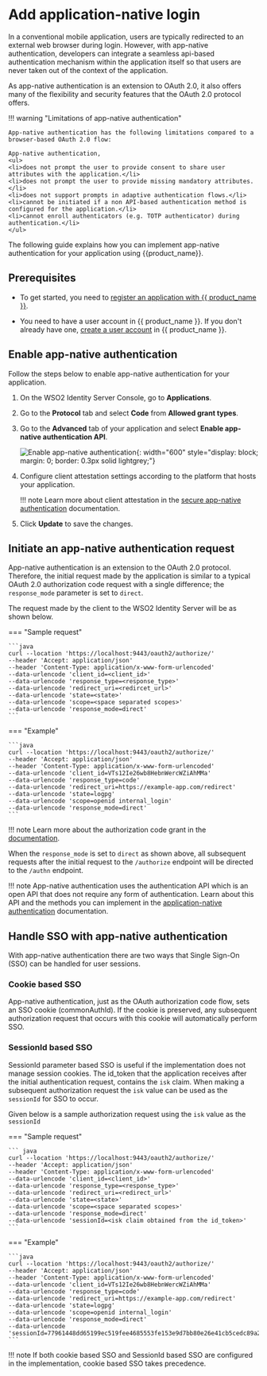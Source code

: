 # Add application-native login

In a conventional mobile application, users are typically redirected to an external web browser during login. However, with app-native authentication, developers can integrate a seamless api-based authentication mechanism within the application itself so that users are never taken out of the context of the application.

As app-native authentication is an extension to OAuth 2.0, it also offers many of the flexibility and security features that the OAuth 2.0 protocol offers.

!!! warning "Limitations of app-native authentication"

	App-native authentication has the following limitations compared to a browser-based OAuth 2.0 flow:

	App-native authentication,
	<ul>
	<li>does not prompt the user to provide consent to share user attributes with the application.</li>
	<li>does not prompt the user to provide missing mandatory attributes.</li>
	<li>does not support prompts in adaptive authentication flows.</li>
	<li>cannot be initiated if a non API-based authentication method is configured for the application.</li>
	<li>cannot enroll authenticators (e.g. TOTP authenticator) during authentication.</li>
	</ul>

The following guide explains how you can implement app-native authentication for your application using {{product_name}}.

## Prerequisites

- To get started, you need to [register an application with {{ product_name }}]({{base_path}}/guides/applications/).

- You need to have a user account in {{ product_name }}. If you don't already have one, [create a user account]({{base_path}}/guides/users/manage-users/#onboard-a-user) in {{ product_name }}.

## Enable app-native authentication

Follow the steps below to enable app-native authentication for your application.

1. On the WSO2 Identity Server Console, go to **Applications**.

2. Go to the **Protocol** tab and select **Code** from **Allowed grant types**.

3. Go to the **Advanced** tab of your application and select **Enable app-native authentication API**.

	![Enable app-native authentication]({{base_path}}/assets/img/guides/app-native-authentication/enable-app-native-authentication.png){: width="600" style="display: block; margin: 0; border: 0.3px solid lightgrey;"}

4. Configure client attestation settings according to the platform that hosts your application.

   	!!! note
       	Learn more about client attestation in the [secure app-native authentication]({{base_path}}/references/app-native-authentication/) documentation.

5. Click **Update** to save the changes.

## Initiate an app-native authentication request
App-native authentication is an extension to the OAuth 2.0 protocol. Therefore, the initial request made by the application is similar to a typical OAuth 2.0 authorization code request with a single difference; the `response_mode` parameter is set to `direct`.

The request made by the client to the WSO2 Identity Server will be as shown below.

=== "Sample request"

	```java
	curl --location 'https://localhost:9443/oauth2/authorize/'
	--header 'Accept: application/json'
	--header 'Content-Type: application/x-www-form-urlencoded'
	--data-urlencode 'client_id=<client_id>'
	--data-urlencode 'response_type=<response_type>'
	--data-urlencode 'redirect_uri=<redircet_url>'
	--data-urlencode 'state=<state>'
	--data-urlencode 'scope=<space separated scopes>'
	--data-urlencode 'response_mode=direct'
	```

=== "Example"

	```java
	curl --location 'https://localhost:9443/oauth2/authorize/'
	--header 'Accept: application/json'
	--header 'Content-Type: application/x-www-form-urlencoded'
	--data-urlencode 'client_id=VTs12Ie26wb8HebnWercWZiAhMMa'
	--data-urlencode 'response_type=code'
	--data-urlencode 'redirect_uri=https://example-app.com/redirect'
	--data-urlencode 'state=logpg'
	--data-urlencode 'scope=openid internal_login'
	--data-urlencode 'response_mode=direct'
	```


!!! note
	Learn more about the authorization code grant in the [documentation]({{base_path}}/guides/authentication/oidc/implement-auth-code/).

When the `response_mode` is set to `direct` as shown above, all subsequent requests after the initial request to the `/authorize` endpoint will be directed to the `/authn` endpoint.

!!! note
	App-native authentication uses the authentication API which is an open API that does not require any form of authentication. Learn about this API and the methods you can implement in the [application-native authentication]({{base_path}}/references/app-native-authentication/) documentation.


## Handle SSO with app-native authentication
With app-native authentication there are two ways that Single Sign-On (SSO) can be handled for user sessions.

### Cookie based SSO

App-native authentication, just as the OAuth authorization code flow, sets an SSO cookie (commonAuthId). If the cookie is preserved, any subsequent authorization request that occurs with this cookie will automatically perform SSO.

### SessionId based SSO

SessionId parameter based SSO is useful if the implementation does not manage session cookies. The id_token that the application receives after the initial authentication request, contains the `isk` claim. When making a subsequent authorization request the `isk` value can be used as the `sessionId` for SSO to occur.

Given below is a sample authorization request using the `isk` value as the `sessionId`

=== "Sample request"

	``` java
	curl --location 'https://localhost:9443/oauth2/authorize/'
	--header 'Accept: application/json'
	--header 'Content-Type: application/x-www-form-urlencoded'
	--data-urlencode 'client_id=<client_id>'
	--data-urlencode 'response_type=<response_type>'
	--data-urlencode 'redirect_uri=<redirect_url>'
	--data-urlencode 'state=<state>'
	--data-urlencode 'scope=<space separated scopes>'
	--data-urlencode 'response_mode=direct'
	--data-urlencode 'sessionId=<isk claim obtained from the id_token>'
	```

=== "Example"

	```java
	curl --location 'https://localhost:9443/oauth2/authorize/'
	--header 'Accept: application/json'
	--header 'Content-Type: application/x-www-form-urlencoded'
	--data-urlencode 'client_id=VTs12Ie26wb8HebnWercWZiAhMMa'
	--data-urlencode 'response_type=code'
	--data-urlencode 'redirect_uri=https://example-app.com/redirect'
	--data-urlencode 'state=logpg'
	--data-urlencode 'scope=openid internal_login'
	--data-urlencode 'response_mode=direct'
	--data-urlencode 'sessionId=77961448dd65199ec519fee4685553fe153e9d7bb80e26e41cb5cedc89a2b731'
	```

!!! note
	If both cookie based SSO and SessionId based SSO are configured in the implementation, cookie based SSO takes precedence.








